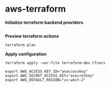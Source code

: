 # aws-terraform




**Initialize terraform backend providers**

~~~terraform init
~~~

**Preview terraform actions**

```terraform plan```

**Apply configuration**

```terraform apply -var-file terraform-dev.tfvars```



~~~set aws configuration through env variables
export AWS_ACCESS_KEY_ID="anaccesskey"
export AWS_SECRET_ACCESS_KEY="asecretkey"
export AWS_DEFAULT_REGION="us-west-2"
~~~
